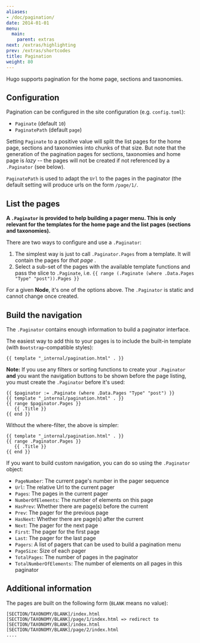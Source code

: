 ```yaml
---
aliases:
- /doc/pagination/
date: 2014-01-01
menu:
  main:
    parent: extras
next: /extras/highlighting
prev: /extras/shortcodes
title: Pagination
weight: 80
---
```


Hugo supports pagination for the home page, sections and taxonomies.

## Configuration

Pagination can be configured in the site configuration (e.g. `config.toml`):

* `Paginate` (default `10`) 
* `PaginatePath` (default `page`)

Setting `Paginate` to a positive value will split the list pages for the home page, sections and taxonomies into chunks of that size. But note that the generation of the pagination pages for sections, taxonomies and home page is *lazy* -- the pages will not be created if not referenced by a `.Paginator` (see below).

 `PaginatePath` is used to adapt the `Url` to the pages in the paginator (the default setting will produce urls on the form `/page/1/`. 

## List the pages

**A `.Paginator` is provided to help building a pager menu. This is only relevant for the templates for the home page and the list pages (sections and taxonomies).**  

There are two ways to configure and use a `.Paginator`:

1. The simplest way is just to call `.Paginator.Pages` from a template. It will contain the pages for *that page* .
2. Select a sub-set of the pages with the available template functions and pass the slice to `.Paginate`, i.e. `{{ range (.Paginate (where .Data.Pages "Type" "post")).Pages }}`

For a given **Node**, it's one of the options above. The `.Paginator` is static and cannot change once created.

## Build the navigation

The `.Paginator` contains enough information to build a paginator interface. 

The easiest way to add this to your pages is to include the built-in template (with `Bootstrap`-compatible styles):

```
{{ template "_internal/pagination.html" . }}
```

**Note:** If you use any filters or sorting functions to create your `.Paginator` **and** you want the navigation buttons to be shown before the page listing, you must create the `.Paginator` before it's used:

```
{{ $paginator := .Paginate (where .Data.Pages "Type" "post") }}
{{ template "_internal/pagination.html" . }}
{{ range $paginator.Pages }}
   {{ .Title }}
{{ end }}
```

Without the where-filter, the above is simpler:

```
{{ template "_internal/pagination.html" . }}
{{ range .Paginator.Pages }}
   {{ .Title }}
{{ end }}
```

If you want to build custom navigation, you can do so using the `.Paginator` object:

* `PageNumber`: The current page's number in the pager sequence
* `Url`: The relative Url to the current pager
* `Pages`: The pages in the current pager
* `NumberOfElements`: The number of elements on this page
* `HasPrev`: Whether there are page(s) before the current
* `Prev`: The pager for the previous page
* `HasNext`: Whether there are page(s) after the current
* `Next`: The pager for the next page
* `First`: The pager for the first page
* `Last`: The pager for the last page
* `Pagers`: A list of pagers that can be used to build a pagination menu
* `PageSize`: Size of each pager
* `TotalPages`: The number of pages in the paginator
* `TotalNumberOfElements`: The number of elements on all pages in this paginator

## Additional information

The pages are built on the following form (`BLANK` means no value):

```
[SECTION/TAXONOMY/BLANK]/index.html
[SECTION/TAXONOMY/BLANK]/page/1/index.html => redirect to  [SECTION/TAXONOMY/BLANK]/index.html
[SECTION/TAXONOMY/BLANK]/page/2/index.html
....
```


